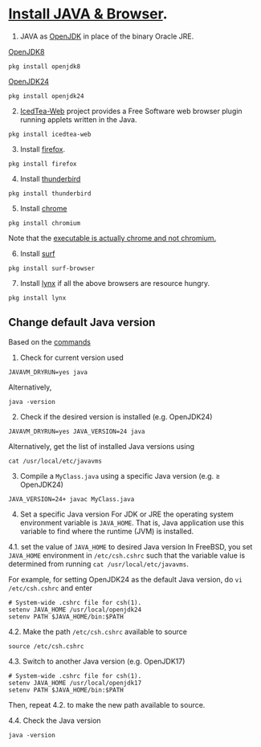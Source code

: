 # [Install JAVA & Browser](https://www.freebsd.org/doc/en_US.ISO8859-1/books/handbook/desktop-browsers.html).

1. JAVA as [OpenJDK](https://www.freshports.org/search.php?query=openjdk&search=go&num=10&stype=name&method=match&deleted=excludedeleted&start=1&casesensitivity=caseinsensitive) in place of the binary Oracle JRE.

[OpenJDK8](http://www.freshports.org/java/openjdk8)
```
pkg install openjdk8
```
[OpenJDK24](http://www.freshports.org/java/openjdk24)
```
pkg install openjdk24
```


2. [IcedTea-Web](http://www.freshports.org/java/icedtea-web) project provides a Free Software web browser plugin
running applets written in the Java.
```
pkg install icedtea-web
```

3. Install [firefox](http://www.freshports.org/www/firefox).
```
pkg install firefox
```

4. Install [thunderbird](http://www.freshports.org/mail/thunderbird)
```
pkg install thunderbird
```

5. Install [chrome](http://www.freshports.org/www/chromium)
```
pkg install chromium
```
Note that the [executable is actually chrome and not chromium.](https://www.freebsd.org/doc/en_US.ISO8859-1/books/handbook/desktop-browsers.html)

6. Install [surf](https://www.freshports.org/www/surf)
```
pkg install surf-browser
```

7. Install [lynx](https://www.freshports.org/www/lynx/) if all the above browsers are resource hungry.
```
pkg install lynx
```

## Change default Java version
Based on the [commands](https://man.freebsd.org/cgi/man.cgi?query=javavm&manpath=FreeBSD+12.1-RELEASE+and+Ports#end)
1. Check for current version used
```
JAVAVM_DRYRUN=yes java
```
Alternatively,
```
java -version
```
2. Check if the desired version is installed (e.g. OpenJDK24)
```
JAVAVM_DRYRUN=yes JAVA_VERSION=24 java
```
Alternatively, get the list of installed Java versions using
```
cat /usr/local/etc/javavms
```
3. Compile a `MyClass.java` using a specific Java version (e.g. &ge; OpenJDK24)
```
JAVA_VERSION=24+ javac MyClass.java
```
4. Set a specific Java version
For JDK or JRE the operating system environment variable is `JAVA_HOME`.
That is, Java application use this variable to find where the runtime (JVM) is installed.

4.1. set the value of `JAVA_HOME` to desired Java version
In FreeBSD, you set `JAVA_HOME` environment in `/etc/csh.cshrc` such that the variable value
is determined from running `cat /usr/local/etc/javavms`.

For example, for setting OpenJDK24 as the default Java version, do `vi /etc/csh.cshrc` and enter
```
# System-wide .cshrc file for csh(1).
setenv JAVA_HOME /usr/local/openjdk24
setenv PATH $JAVA_HOME/bin:$PATH
```

4.2. Make the path `/etc/csh.cshrc` available to source
```
source /etc/csh.cshrc
```

4.3. Switch to another Java version (e.g. OpenJDK17)
```
# System-wide .cshrc file for csh(1).
setenv JAVA_HOME /usr/local/openjdk17
setenv PATH $JAVA_HOME/bin:$PATH
```
Then, repeat 4.2. to make the new path available to source.

4.4. Check the Java version
```
java -version
```
